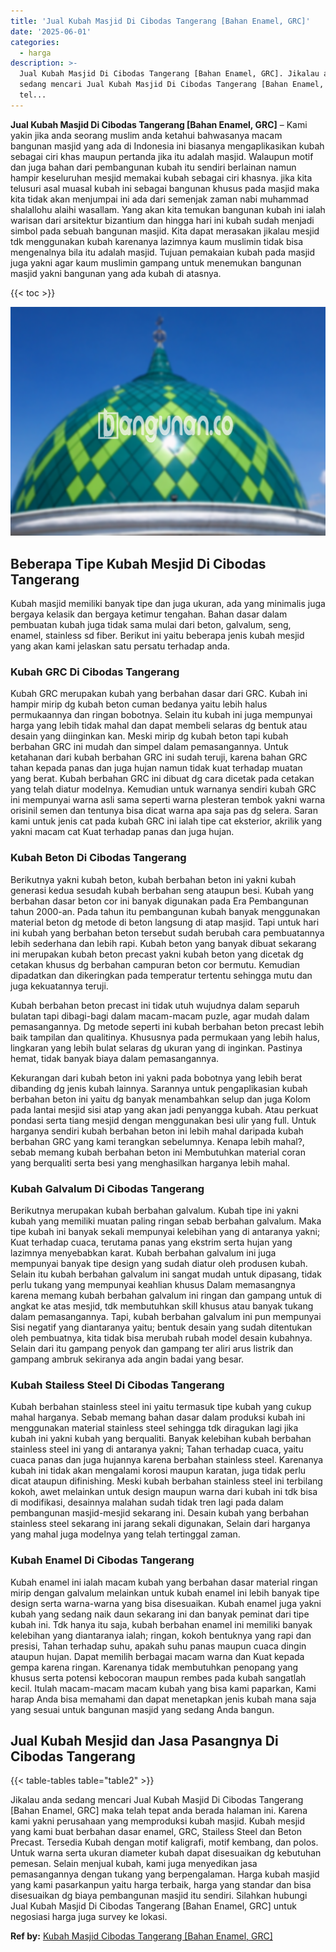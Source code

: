 ```yaml
---
title: 'Jual Kubah Masjid Di Cibodas Tangerang [Bahan Enamel, GRC]'
date: '2025-06-01'
categories:
  - harga
description: >-
  Jual Kubah Masjid Di Cibodas Tangerang [Bahan Enamel, GRC]. Jikalau anda
  sedang mencari Jual Kubah Masjid Di Cibodas Tangerang [Bahan Enamel, GRC] maka
  tel...
---
```


**Jual Kubah Masjid Di Cibodas Tangerang \[Bahan Enamel, GRC\]** – Kami yakin jika anda seorang muslim anda ketahui bahwasanya macam bangunan masjid yang ada di Indonesia ini biasanya mengaplikasikan kubah sebagai ciri khas maupun pertanda jika itu adalah masjid. Walaupun motif dan juga bahan dari pembangunan kubah itu sendiri berlainan namun hampir keseluruhan mesjid memakai kubah sebagai ciri khasnya. jika kita telusuri asal muasal kubah ini sebagai bangunan khusus pada masjid maka kita tidak akan menjumpai ini ada dari semenjak zaman nabi muhammad shalallohu alaihi wasallam. Yang akan kita temukan bangunan kubah ini ialah warisan dari arsitektur bizantium dan hingga hari ini kubah sudah menjadi simbol pada sebuah bangunan masjid. Kita dapat merasakan jikalau mesjid tdk menggunakan kubah karenanya lazimnya kaum muslimin tidak bisa mengenalnya bila itu adalah masjid. Tujuan pemakaian kubah pada masjid juga yakni agar kaum muslimin gampang untuk menemukan bangunan masjid yakni bangunan yang ada kubah di atasnya.

{{< toc >}}

![Jual Kubah Masjid Di Cibodas Tangerang [Bahan Enamel, GRC]](/images/jual-kubah-masjid-05.png)

## Beberapa Tipe Kubah Mesjid Di Cibodas Tangerang

Kubah masjid memiliki banyak tipe dan juga ukuran, ada yang minimalis juga bergaya kelasik dan bergaya ketimur tengahan. Bahan dasar dalam pembuatan kubah juga tidak sama mulai dari beton, galvalum, seng, enamel, stainless sd fiber. Berikut ini yaitu beberapa jenis kubah mesjid yang akan kami jelaskan satu persatu terhadap anda.

### Kubah GRC Di Cibodas Tangerang

Kubah GRC merupakan kubah yang berbahan dasar dari GRC. Kubah ini hampir mirip dg kubah beton cuman bedanya yaitu lebih halus permukaannya dan ringan bobotnya. Selain itu kubah ini juga mempunyai harga yang lebih tidak mahal dan dapat membeli selaras dg bentuk atau desain yang diinginkan kan. Meski mirip dg kubah beton tapi kubah berbahan GRC ini mudah dan simpel dalam pemasangannya. Untuk ketahanan dari kubah berbahan GRC ini sudah teruji, karena bahan GRC tahan kepada panas dan juga hujan namun tidak kuat terhadap muatan yang berat. Kubah berbahan GRC ini dibuat dg cara dicetak pada cetakan yang telah diatur modelnya. Kemudian untuk warnanya sendiri kubah GRC ini mempunyai warna asli sama seperti warna plesteran tembok yakni warna orisinil semen dan tentunya bisa dicat warna apa saja pas dg selera. Saran kami untuk jenis cat pada kubah GRC ini ialah tipe cat eksterior, akrilik yang yakni macam cat Kuat terhadap panas dan juga hujan.

### Kubah Beton Di Cibodas Tangerang

Berikutnya yakni kubah beton, kubah berbahan beton ini yakni kubah generasi kedua sesudah kubah berbahan seng ataupun besi. Kubah yang berbahan dasar beton cor ini banyak digunakan pada Era Pembangunan tahun 2000-an. Pada tahun itu pembangunan kubah banyak menggunakan material beton dg metode di beton langsung di atap masjid. Tapi untuk hari ini kubah yang berbahan beton tersebut sudah berubah cara pembuatannya lebih sederhana dan lebih rapi. Kubah beton yang banyak dibuat sekarang ini merupakan kubah beton precast yakni kubah beton yang dicetak dg cetakan khusus dg berbahan campuran beton cor bermutu. Kemudian dipadatkan dan dikeringkan pada temperatur tertentu sehingga mutu dan juga kekuatannya teruji.

Kubah berbahan beton precast ini tidak utuh wujudnya dalam separuh bulatan tapi dibagi-bagi dalam macam-macam puzle, agar mudah dalam pemasangannya. Dg metode seperti ini kubah berbahan beton precast lebih baik tampilan dan qualitinya. Khususnya pada permukaan yang lebih halus, lingkaran yang lebih bulat selaras dg ukuran yang di inginkan. Pastinya hemat, tidak banyak biaya dalam pemasangannya.

Kekurangan dari kubah beton ini yakni pada bobotnya yang lebih berat dibanding dg jenis kubah lainnya. Sarannya untuk pengaplikasian kubah berbahan beton ini yaitu dg banyak menambahkan selup dan juga Kolom pada lantai mesjid sisi atap yang akan jadi penyangga kubah. Atau perkuat pondasi serta tiang mesjid dengan menggunakan besi ulir yang full. Untuk harganya sendiri kubah berbahan beton ini lebih mahal daripada kubah berbahan GRC yang kami terangkan sebelumnya. Kenapa lebih mahal?, sebab memang kubah berbahan beton ini Membutuhkan material coran yang berqualiti serta besi yang menghasilkan harganya lebih mahal.

### Kubah Galvalum Di Cibodas Tangerang

Berikutnya merupakan kubah berbahan galvalum. Kubah tipe ini yakni kubah yang memiliki muatan paling ringan sebab berbahan galvalum. Maka tipe kubah ini banyak sekali mempunyai kelebihan yang di antaranya yakni; Kuat terhadap cuaca, terutama panas yang ekstrim serta hujan yang lazimnya menyebabkan karat. Kubah berbahan galvalum ini juga mempunyai banyak tipe design yang sudah diatur oleh produsen kubah. Selain itu kubah berbahan galvalum ini sangat mudah untuk dipasang, tidak perlu tukang yang mempunyai keahlian khusus Dalam memasangnya karena memang kubah berbahan galvalum ini ringan dan gampang untuk di angkat ke atas mesjid, tdk membutuhkan skill khusus atau banyak tukang dalam pemasangannya. Tapi, kubah berbahan galvalum ini pun mempunyai Sisi negatif yang diantaranya yaitu; bentuk desain yang sudah ditentukan oleh pembuatnya, kita tidak bisa merubah rubah model desain kubahnya. Selain dari itu gampang penyok dan gampang ter aliri arus listrik dan gampang ambruk sekiranya ada angin badai yang besar.

### Kubah Stailess Steel Di Cibodas Tangerang

Kubah berbahan stainless steel ini yaitu termasuk tipe kubah yang cukup mahal harganya. Sebab memang bahan dasar dalam produksi kubah ini menggunakan material stainless steel sehingga tdk diragukan lagi jika kubah ini yakni kubah yang berqualiti. Banyak kelebihan kubah berbahan stainless steel ini yang di antaranya yakni; Tahan terhadap cuaca, yaitu cuaca panas dan juga hujannya karena berbahan stainless steel. Karenanya kubah ini tidak akan mengalami korosi maupun karatan, juga tidak perlu dicat ataupun difinishing. Meski kubah berbahan stainless steel ini terbilang kokoh, awet melainkan untuk design maupun warna dari kubah ini tdk bisa di modifikasi, desainnya malahan sudah tidak tren lagi pada dalam pembangunan masjid-mesjid sekarang ini. Desain kubah yang berbahan stainless steel sekarang ini jarang sekali digunakan, Selain dari harganya yang mahal juga modelnya yang telah tertinggal zaman.

### Kubah Enamel Di Cibodas Tangerang

Kubah enamel ini ialah macam kubah yang berbahan dasar material ringan mirip dengan galvalum melainkan untuk kubah enamel ini lebih banyak tipe design serta warna-warna yang bisa disesuaikan. Kubah enamel juga yakni kubah yang sedang naik daun sekarang ini dan banyak peminat dari tipe kubah ini. Tdk hanya itu saja, kubah berbahan enamel ini memiliki banyak kelebihan yang diantaranya ialah; ringan, kokoh bentuknya yang rapi dan presisi, Tahan terhadap suhu, apakah suhu panas maupun cuaca dingin ataupun hujan. Dapat memilih berbagai macam warna dan Kuat kepada gempa karena ringan. Karenanya tidak membutuhkan penopang yang khusus serta potensi kebocoran maupun rembes pada kubah sangatlah kecil. Itulah macam-macam macam kubah yang bisa kami paparkan, Kami harap Anda bisa memahami dan dapat menetapkan jenis kubah mana saja yang sesuai untuk bangunan masjid yang sedang Anda bangun.

## Jual Kubah Mesjid dan Jasa Pasangnya Di Cibodas Tangerang

{{< table-tables table="table2" >}}

Jikalau anda sedang mencari Jual Kubah Masjid Di Cibodas Tangerang \[Bahan Enamel, GRC\] maka telah tepat anda berada halaman ini. Karena kami yakni perusahaan yang memproduksi kubah masjid. Kubah mesjid yang kami buat berbahan dasar enamel, GRC, Stailess Steel dan Beton Precast. Tersedia Kubah dengan motif kaligrafi, motif kembang, dan polos. Untuk warna serta ukuran diameter kubah dapat disesuaikan dg kebutuhan pemesan. Selain menjual kubah, kami juga menyedikan jasa pemasangannya dengan tukang yang berpengalaman. Harga kubah masjid yang kami pasarkanpun yaitu harga terbaik, harga yang standar dan bisa disesuaikan dg biaya pembangunan masjid itu sendiri. Silahkan hubungi Jual Kubah Masjid Di Cibodas Tangerang \[Bahan Enamel, GRC\] untuk negosiasi harga juga survey ke lokasi.

**Ref by:** [Kubah Masjid Cibodas Tangerang [Bahan Enamel, GRC]](https://id.wikipedia.org/wiki/Kubah)
